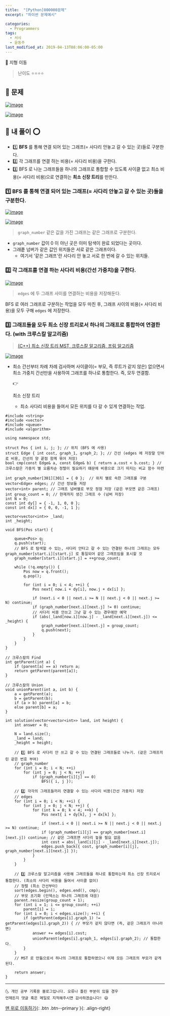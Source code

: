 ```yaml
---
title:  "[Python]000000문제"
excerpt: "파이썬 문제예시"

categories:
  - Programmers
tags:
  - 서시
  - 윤동주
last_modified_at: 2019-04-13T08:06:00-05:00
---
```

📌 지형 이동

> 난이도 ⭐⭐⭐⭐

## 🚀 문제

[![image](https://user-images.githubusercontent.com/42318591/117474560-ff1cd680-af95-11eb-90c1-0647e77daa5d.png)](https://user-images.githubusercontent.com/42318591/117474560-ff1cd680-af95-11eb-90c1-0647e77daa5d.png)

[![image](https://user-images.githubusercontent.com/42318591/117474650-1956b480-af96-11eb-84cb-db9044b35639.png)](https://user-images.githubusercontent.com/42318591/117474650-1956b480-af96-11eb-84cb-db9044b35639.png)



## 🚀 내 풀이 ⭕

- 1️⃣ **BFS** 를 통해 연결 되어 있는 그래프(= 사다리 안놓고 갈 수 있는 곳)들로 구분한다.
- 2️⃣ 각 그래프를 연결 하는 비용(= 사다리 비용)을 구한다.
- 3️⃣ BFS 로 나눈 그래프들을 하나의 그래프로 통합할 수 있도록 사이클 없고 최소 비용(= 사다리 비용)으로 연결하는 **최소 신장 트리**를 만든다.



### 1️⃣ BFS 를 통해 연결 되어 있는 그래프(= 사다리 안놓고 갈 수 있는 곳)들을 구분한다.

[![image](https://user-images.githubusercontent.com/42318591/117604643-e0cefa80-b190-11eb-84aa-8cc53a26add5.png)](https://user-images.githubusercontent.com/42318591/117604643-e0cefa80-b190-11eb-84aa-8cc53a26add5.png)

[![image](https://user-images.githubusercontent.com/42318591/117605201-29d37e80-b192-11eb-9a51-88a35ddb3631.png)](https://user-images.githubusercontent.com/42318591/117605201-29d37e80-b192-11eb-9a51-88a35ddb3631.png)

> `graph_number` 같은 값을 가진 그래프는 같은 그래프로 구분한다.

- `graph_number` 값이 0 이 아닌 곳은 이미 탐색이 완료 되었다는 곳이다.
- 그래픝 넘버가 같은 값인 위치들은 서로 같은 그래프이다.
  - 여기서 '같은 그래프'란 사다리 안 놓고 서로 한 번에 갈 수 있는 위치들.



### 2️⃣ 각 그래프를 연결 하는 사다리 비용(간선 가중치)을 구한다.

[![image](https://user-images.githubusercontent.com/42318591/117605886-ac107280-b193-11eb-844a-432409554322.png)](https://user-images.githubusercontent.com/42318591/117605886-ac107280-b193-11eb-844a-432409554322.png)

> `edges` 에 두 그래프 사이를 연결하는 비용을 저장해둔다.

BFS 로 여러 그래프로 구분하는 작업을 모두 마친 후, 그래프 사이의 비용(= 사다리 비용)을 모두 구해 `edges` 에 저장한다.



### 3️⃣ 그래프들을 모두 최소 신장 트리로서 하나의 그래프로 통합하여 연결한다. (with 크루스칼 알고리즘)

> [(C++) 최소 신장 트리 MST, 크루스칼 알고리즘, 프림 알고리즘](https://ansohxxn.github.io/algorithm/mst/)

[![image](https://user-images.githubusercontent.com/42318591/117605993-f134a480-b193-11eb-98f1-4c615d2c3997.png)](https://user-images.githubusercontent.com/42318591/117605993-f134a480-b193-11eb-98f1-4c615d2c3997.png)

- 최소 간선부터 차례 차례 검사하며 사이클이(= 부모, 즉 루트가 같지 않은) 없으면서 최소 가중치 간선만을 사용하여 그래프를 하나로 통합한다. 즉, 모두 연결함.

   

  👉

   

  최소 신장 트리

  - 최소 사다리 비용을 들여서 모든 위치를 다 갈 수 있게 연결하는 작업.

```
#include <string>
#include <vector>
#include <queue>
#include <algorithm>

using namespace std;

struct Pos { int i, j; }; // 위치 (BFS 에 사용)
struct Edge { int cost, graph_1, graph_2; }; // 간선 (edges 에 저장할 단위로 비용, 간선의 양 끝점 함께 묶어 저장)
bool cmp(const Edge& a, const Edge& b) { return a.cost < b.cost; } // 크루스칼은 가중치 별 오름차순 정렬이 필요하기 떄문에 비용으로 크기 따지는 비교 함수 마련

int graph_number[301][301] = { 0 };  // 위치 별로 속한 그래프를 구분
vector<Edge> edges; // 간선 정보들 저장
vector<int> parent; // 그래프 넘버별로 부모 정점 저장 (같은 부모면 같은 그래프)
int group_count = 0; // 현재까지 생긴 그래프 수 (넘버 저장)
int N = 0;
const int dy[] = { -1, 1, 0, 0 };
const int dx[] = { 0, 0, -1, 1 };

vector<vector<int>> _land;
int _height;

void BFS(Pos start) {

    queue<Pos> q;
    q.push(start);
    // BFS 로 탐색할 수 있는, 사다리 안타고 갈 수 있는 연결된 하나의 그래프는 모두 graph_number[start.i][start.j] 로 통일되어 같은 그래프임을 표시할 것
    graph_number[start.i][start.j] = ++group_count;

    while (!q.empty()) {
        Pos now = q.front();
        q.pop();

        for (int i = 0; i < 4; ++i) {
            Pos next{ now.i + dy[i], now.j + dx[i] };

            if (next.i < 0 || next.i >= N || next.j < 0 || next.j >= N) continue;
            if (graph_number[next.i][next.j] != 0) continue;
            // 사다리 비용 안쓰고 그냥 갈 수 있는 경우에만 예약 
            if (abs(_land[now.i][now.j] - _land[next.i][next.j]) <= _height) {
                graph_number[next.i][next.j] = group_count;
                q.push(next);
            }
        }
    }
}

// 크루스칼의 Find
int getParent(int a) {
    if (parent[a] == a) return a;
    return getParent(parent[a]);
}

// 크루스칼의 Union
void unionParent(int a, int b) {
    a = getParent(a);
    b = getParent(b);
    if (a > b) parent[a] = b;
    else parent[b] = a;
}

int solution(vector<vector<int>> land, int height) {
    int answer = 0;

    N = land.size();
    _land = land;
    _height = height;

    // 1️⃣ BFS 로 사다리 안 쓰고 갈 수 있는 연결된 그래프들로 나누기. (같은 그래프끼린 같은 번호 부여)
    // graph_number
    for (int i = 0; i < N; ++i)
        for (int j = 0; j < N; ++j)
            if (graph_number[i][j] == 0)
                BFS({ i, j });

    // 2️⃣ 각각의 그래프들끼리 연결할 수 있는 사다리 비용(간선 가중치) 저장 
    // edges
    for (int i = 0; i < N; ++i) {
        for (int j = 0; j < N; ++j) {
            for (int k = 0; k < 4; ++k) {
                Pos next{ i + dy[k], j + dx[k] };

                if (next.i < 0 || next.i >= N || next.j < 0 || next.j >= N) continue;
                if (graph_number[i][j] == graph_number[next.i][next.j]) continue; // 같은 그래프면 사다리 놓을 필요 없음
                int cost = abs(_land[i][j] - _land[next.i][next.j]);
                edges.push_back({ cost, graph_number[i][j], graph_number[next.i][next.j] });
            }
        }
    }

    // 3️⃣ 크루스칼 알고리즘을 사용해 그래프들을 하나로 통합하는데 최소 신장 트리로서 통합한다. (최소의 사다리 비용을 들여서 사이클 없이)
    // 정렬 (최소 간선부터)
    sort(edges.begin(), edges.end(), cmp); 
    // 부모 초기화 (인덱스는 하나의 그래프에 대응)
    parent.resize(group_count + 1);
    for (int i = 1; i <= group_count; ++i)
        parent[i] = i;
    for (int i = 0; i < edges.size(); ++i) {
        if (getParent(edges[i].graph_1) != getParent(edges[i].graph_2)) { // 부모가 같지 않다면 (즉, 같은 그래프가 아니라면)
            answer += edges[i].cost;
            unionParent(edges[i].graph_1, edges[i].graph_2); // 통합한다.
        }
    }
    // MST 로 만듦으로서 하나의 그래프로 통합하였으니 이제 모든 그래프의 부모가 같게 된다.

    return answer;
}
```

------



```
🌜 개인 공부 기록용 블로그입니다. 오류나 틀린 부분이 있을 경우 
언제든지 댓글 혹은 메일로 지적해주시면 감사하겠습니다! 😄
```

[맨 위로 이동하기](https://github.com/ansohxxn/ansohxxn.github.io/blob/master/_posts/algorithm/coding-test/programmers/2021-05-08-146.md#){: .btn .btn--primary }{: .align-right}